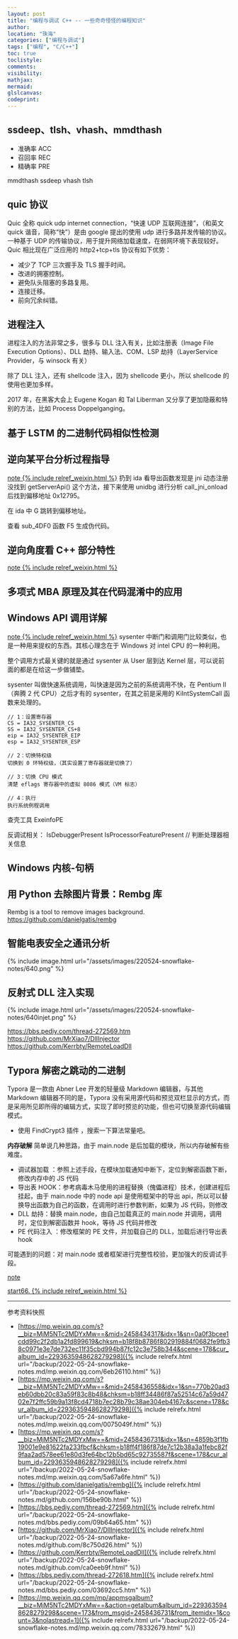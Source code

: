 ```yaml
---
layout: post
title: "编程与调试 C++ -- 一些奇奇怪怪的编程知识"
author:
location: "珠海"
categories: ["编程与调试"]
tags: ["编程", "C/C++"]
toc: true
toclistyle:
comments:
visibility:
mathjax:
mermaid:
glslcanvas:
codeprint:
---
```



## ssdeep、tlsh、vhash、mmdthash

* 准确率 ACC
* 召回率 REC
* 精确率 PRE

mmdthash
ssdeep
vhash
tlsh


## quic 协议

Quic 全称 quick udp internet connection，“快速 UDP 互联网连接”，（和英文 quick 谐音，简称“快”）是由 google 提出的使用 udp 进行多路并发传输的协议。
一种基于 UDP 的传输协议，用于提升网络加载速度，在弱网环境下表现较好。
Quic 相比现在广泛应用的 http2+tcp+tls 协议有如下优势：

* 减少了 TCP 三次握手及 TLS 握手时间。
* 改进的拥塞控制。
* 避免队头阻塞的多路复用。
* 连接迁移。
* 前向冗余纠错。


## 进程注入

进程注入的方法非常之多，很多与 DLL 注入有关，比如注册表（Image File Execution Options）、DLL 劫持、输入法、COM、LSP 劫持（LayerService Provider，与 winsock 有关）

除了 DLL 注入，还有 shellcode 注入，因为 shellcode 更小，所以 shellcode 的使用也更加多样。

2017 年，在黑客大会上 Eugene Kogan 和 Tal Liberman 又分享了更加隐蔽和特别的方法，比如 Process Doppelganging。


## 基于 LSTM 的二进制代码相似性检测


## 逆向某平台分析过程指导

[note {% include relref_weixin.html %}](https://mp.weixin.qq.com/s?__biz=MjM5NTc2MDYxMw==&mid=2458434317&idx=1&sn=0a0f3bcee1cdd99c2f2db1a2fd899619&chksm=b18f8b8786f802919884f0682fe9fb38c0971e3e7de732ec11f35cbd994b87fc12c3e758b344&scene=178&cur_album_id=2293635948628279298)
扔到 ida 看导出函数发现是 jni 动态注册没找到 getServerApi() 这个方法，接下来使用 unidbg 进行分析 call_jni_onload 后找到偏移地址 0x12795。

在 ida 中 G 跳转到偏移地址。

查看 sub_4DF0 函数 F5 生成伪代码。


## 逆向角度看 C++ 部分特性

[note {% include relref_weixin.html %}](https://mp.weixin.qq.com/s?__biz=MjM5NTc2MDYxMw==&mid=2458436558&idx=1&sn=770b20ad3eb60dbb20c83a59f83c8b48&chksm=b18ff34486f87a52514c67a59d4702e7f2ffc59b9a13f8cd4718b7ec28b79c38ae304eb4167c&scene=178&cur_album_id=2293635948628279298)


## 多项式 MBA 原理及其在代码混淆中的应用


## Windows API 调用详解

[note {% include relref_weixin.html %}](https://mp.weixin.qq.com/s?__biz=MjM5NTc2MDYxMw==&mid=2458436731&idx=1&sn=4859b3f1fb19001e9e81622fa233fbcf&chksm=b18ff4f186f87de7c12b38a3a1febc82f9faa2ad578ee61e80d3fe64bc12b5bd65c92735587f&scene=178&cur_album_id=2293635948628279298)
sysenter
中断门和调用门比较类似，也是一种用来提权的东西。其核心理念在于 Windows 对 intel CPU 的一种利用。

整个调用方式最关键的就是通过 sysenter 从 User 层到达 Kernel 层，可以说前面的都是在给这一步做铺垫。

sysenter 叫做快速系统调用，叫快速是因为之前的系统调用不快，在 Pentium II（奔腾 2 代 CPU）之后才有的 sysenter，在其之前是采用的 KiIntSystemCall 函数来处理的。

```
// 1：设置寄存器
CS = IA32_SYSENTER_CS
SS = IA32_SYSENTER_CS+8
eip = IA32_SYSENTER_EIP
esp = IA32_SYSENTER_ESP

// 2：切换特权级
切换到 0 环特权级，（其实设置了寄存器就是切换了）

// 3：切换 CPU 模式
清楚 eflags 寄存器中的虚拟 8086 模式（VM 标志）

// 4：执行
执行系统例程调用
```

查壳工具
ExeinfoPE

反调试相关：
IsDebuggerPresent
IsProcessorFeaturePresent // 判断处理器相关信息


## Windows 内核-句柄


## 用 Python 去除图片背景：​Rembg 库

Rembg is a tool to remove images background.
<https://github.com/danielgatis/rembg>


## 智能电表安全之通讯分析

{% include image.html url="/assets/images/220524-snowflake-notes/640.png" %}


## 反射式 DLL 注入实现

{% include image.html url="/assets/images/220524-snowflake-notes/640injet.png" %}

<https://bbs.pediy.com/thread-272569.htm>
<https://github.com/MrXiao7/DllInjector>
<https://github.com/Kerrbty/RemoteLoadDll>


## Typora 解密之跳动的二进制

Typora 是一款由 Abner Lee 开发的轻量级 Markdown 编辑器，与其他 Markdown 编辑器不同的是，Typora 没有采用源代码和预览双栏显示的方式，而是采用所见即所得的编辑方式，实现了即时预览的功能，但也可切换至源代码编辑模式。

* 使用 FindCrypt3 插件 ，搜索一下算法常量吧。

**内存破解**
简单说几种思路，由于 main.node 是后加载的模块，所以内存破解有些难度。

* 调试器加载 ：参照上述手段，在模块加载通知中断下，定位到解密函数下断，修改内存中的 JS 代码
* 导出表 HOOK：参考病毒木马使用的进程替换（傀儡进程）技术，创建进程后挂起，由于 main.node 中的 node api 是使用框架中的导出 api，所以可以替换导出函数为自己的函数，在调用时进行参数判断，如果为 JS 代码，则修改
* DLL 劫持：替换 main.node，由自己加载真正的 main.node 并调用，调用时，定位到解密函数并 hook，等待 JS 代码并修改
* PE 代码注入 ：修改框架的 PE 文件，并加载自己的 DLL，加载后进行导出表 hook

可能遇到的问题：对 main.node 或者框架进行完整性校验，更加强大的反调试手段。

[note](https://bbs.pediy.com/thread-272618.htm)

[start66. {% include relref_weixin.html %}](https://mp.weixin.qq.com/mp/appmsgalbum?__biz=MjM5NTc2MDYxMw==&action=getalbum&album_id=2293635948628279298&scene=173&from_msgid=2458436731&from_itemidx=1&count=3&nolastread=1)



<hr class='reviewline'/>
<p class='reviewtip'><script type='text/javascript' src='{% include relref.html url="/assets/reviewjs/blogs/2022-05-24-snowflake-notes.md.js" %}'></script></p>
<font class='ref_snapshot'>参考资料快照</font>

- [https://mp.weixin.qq.com/s?__biz=MjM5NTc2MDYxMw==&mid=2458434317&idx=1&sn=0a0f3bcee1cdd99c2f2db1a2fd899619&chksm=b18f8b8786f802919884f0682fe9fb38c0971e3e7de732ec11f35cbd994b87fc12c3e758b344&scene=178&cur_album_id=2293635948628279298]({% include relrefx.html url="/backup/2022-05-24-snowflake-notes.md/mp.weixin.qq.com/6eb26110.html" %})
- [https://mp.weixin.qq.com/s?__biz=MjM5NTc2MDYxMw==&mid=2458436558&idx=1&sn=770b20ad3eb60dbb20c83a59f83c8b48&chksm=b18ff34486f87a52514c67a59d4702e7f2ffc59b9a13f8cd4718b7ec28b79c38ae304eb4167c&scene=178&cur_album_id=2293635948628279298]({% include relrefx.html url="/backup/2022-05-24-snowflake-notes.md/mp.weixin.qq.com/0075049f.html" %})
- [https://mp.weixin.qq.com/s?__biz=MjM5NTc2MDYxMw==&mid=2458436731&idx=1&sn=4859b3f1fb19001e9e81622fa233fbcf&chksm=b18ff4f186f87de7c12b38a3a1febc82f9faa2ad578ee61e80d3fe64bc12b5bd65c92735587f&scene=178&cur_album_id=2293635948628279298]({% include relrefx.html url="/backup/2022-05-24-snowflake-notes.md/mp.weixin.qq.com/5a67a6fe.html" %})
- [https://github.com/danielgatis/rembg]({% include relrefx.html url="/backup/2022-05-24-snowflake-notes.md/github.com/156be90b.html" %})
- [https://bbs.pediy.com/thread-272569.htm]({% include relrefx.html url="/backup/2022-05-24-snowflake-notes.md/bbs.pediy.com/09b64a65.htm" %})
- [https://github.com/MrXiao7/DllInjector]({% include relrefx.html url="/backup/2022-05-24-snowflake-notes.md/github.com/8c750d26.html" %})
- [https://github.com/Kerrbty/RemoteLoadDll]({% include relrefx.html url="/backup/2022-05-24-snowflake-notes.md/github.com/ca0eeb9f.html" %})
- [https://bbs.pediy.com/thread-272618.htm]({% include relrefx.html url="/backup/2022-05-24-snowflake-notes.md/bbs.pediy.com/03692cc5.htm" %})
- [https://mp.weixin.qq.com/mp/appmsgalbum?__biz=MjM5NTc2MDYxMw==&action=getalbum&album_id=2293635948628279298&scene=173&from_msgid=2458436731&from_itemidx=1&count=3&nolastread=1]({% include relrefx.html url="/backup/2022-05-24-snowflake-notes.md/mp.weixin.qq.com/78332679.html" %})
